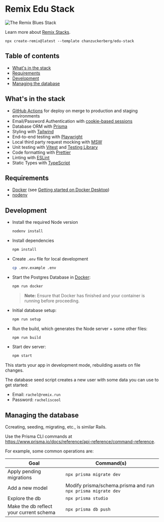 # Remix Edu Stack

![The Remix Blues Stack](https://repository-images.githubusercontent.com/461012689/37d5bd8b-fa9c-4ab0-893c-f0a199d5012d)

Learn more about [Remix Stacks](https://remix.run/stacks).

```
npx create-remix@latest --template chanzuckerberg/edu-stack
```

## Table of contents

- [What's in the stack](#what-s-in-the-stack)
- [Requirements](#requirements)
- [Development](#development)
- [Managing the database](#managing-the-database)

## What's in the stack

- [GitHub Actions](https://github.com/features/actions) for deploy on merge to production and staging environments
- Email/Password Authentication with [cookie-based sessions](https://remix.run/docs/en/v1/api/remix#createcookiesessionstorage)
- Database ORM with [Prisma](https://prisma.io)
- Styling with [Tailwind](https://tailwindcss.com/)
- End-to-end testing with [Playwright](https://playwright.dev)
- Local third party request mocking with [MSW](https://mswjs.io)
- Unit testing with [Vitest](https://vitest.dev) and [Testing Library](https://testing-library.com)
- Code formatting with [Prettier](https://prettier.io)
- Linting with [ESLint](https://eslint.org)
- Static Types with [TypeScript](https://typescriptlang.org)

## Requirements

- [Docker](https://www.docker.com/) (see [Getting started on Docker Desktop](https://czi.atlassian.net/wiki/x/FgAzk))
- [nodenv](https://github.com/nodenv/nodenv)

## Development

- Install the required Node version

  ```sh
  nodenv install
  ```

- Install dependencies

  ```sh
  npm install
  ```

- Create `.env` file for local development

  ```sh
  cp .env.example .env
  ```

- Start the Postgres Database in [Docker](https://www.docker.com/get-started):

  ```sh
  npm run docker
  ```

  > **Note:** Ensure that Docker has finished and your container is running before proceeding.

- Initial database setup:

  ```sh
  npm run setup
  ```

- Run the build, which generates the Node server + some other files:

  ```sh
  npm run build
  ````

- Start dev server:

  ```sh
  npm start
  ```

This starts your app in development mode, rebuilding assets on file changes.

The database seed script creates a new user with some data you can use to get started:

- Email: `rachel@remix.run`
- Password: `racheliscool`

## Managing the database

Ccreating, seeding, migrating, etc., is similar Rails.

Use the Prisma CLI commands at https://www.prisma.io/docs/reference/api-reference/command-reference.

For example, some common operations are:

| Goal | Command(s) |
| ---- | ---------- |
| Apply pending migrations | `npx prisma migrate dev` |
| Add a new model | Modify prisma/schema.prisma and run `npx prisma migrate dev` |
| Explore the db | `npx prisma studio` |
| Make the db reflect your current schema | `npx prisma db push` |
